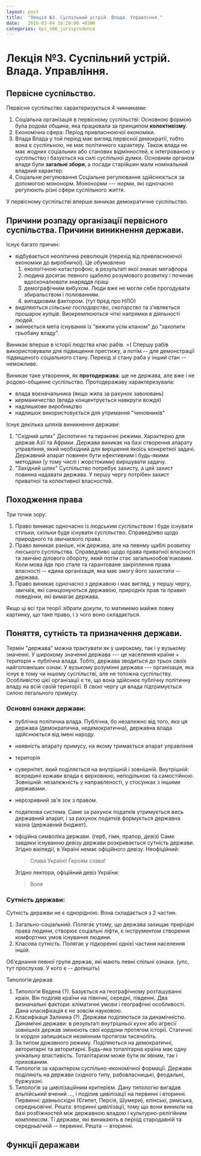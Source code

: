 ```yaml
---
layout: post
title:  "Лекція №3. Суспільний устрій. Влада. Управління."
date:   2016-03-04 10:20:00 +0200
categories: kpi_s06_jurisprudence
---
```


# Лекція №3. Суспільний устрій. Влада. Управління.

## Первісне суспільство.

Первісне суспільство характеризується 4 чинниками:

1. Соціальна організація в первісному суспільстві:
    Основною формою була родова община, яка працювала за принципом **колективізму**.
2. Економічна сфера:
    Період привласнюючої економіки.
3. Влада
    Влада у той період має вигляд первісної демократії, тобто вона є суспільною, не має політичного характеру. Також влада не має жодних соціальних або станових відмінностей, є інтегрованою у суспільство і базується на силі суспільної думки. Основним органом влади були **загальні збори**, а посади старійшин мали номінальний владний характер.
4. Соціальне регулювання 
    Соціальне регулювання здійснюється за допомогою мононорм. Мононорми --- норми, які одночасно регулюють різні сфери суспільного життя.

У первісному суспільстві вперше виникає демократичне суспільство.

## Причини розпаду організації первісного суспільства. Причини виникнення держави.
Існує багато причин:
- відбувається неолітична революція (перехід від привласнюючої економіки до виробничої). Це обумовлено
    1. екологічною катастрофою, в результаті якої зникає мегафлора
    2. людина досягає певного щабелю розумового розвитку і починає вдосконалювати знаряддя праці
    3. демографічним вибухом. Люди вже не могли себе прогодувати збиральством і полюванням.
    4. випадковим фактором. (тут брєд про НЛО)
- виділяються *сільське господарство*, *скотарство* та з'являється прошарок *купців*. Виокремлюються чіткі напрямки в діяльності людей.
- змінюється мета існування із "вижити усім кланом" до "захопити грьобану владу".

Виникає вперше в історії людства клас рабів. =(
Спершу рабів використовували для підвищення престижу, а потім -- для демонстрації підвищеного соціального стану. Перехід зі стану раба у інший стан -- неможливе.

Виникає таке утворення, як **протодержава**: ще не держава, але вже і не родово-общинне суспільство.
Протодеражаву характеризувала:
- влада воєначальника (якщо жила за рахунок завоювань)
- керманичество (влада концентрується навкруги вождя)
- надлишкове виробництво
- надлишок використовується для утримання "чиновників"

Існує декілька шляхів виникнення держави:
1. "Східний шлях"
    Деспотичні та тиранічні режими. Характерно для держав Азії та Африки. Держава виникає на базі створення апарату управління, який необхідний для вирішення якоїсь конкретної задачі. Державний апарат повинен бути ефективним і будь-якими методами (у тому числі і жорстокими) вирішувати задачу.
2. "Західний шлях"
    Суспільство потребує захисту, а цей захист повинна надавати держава. У першу чергу потрібен захист приватної та колективної власностей.

## Походження права
Три точки зору:
1. Право виникає одночасно із людським суспільством і буде існувати стільки, скільки буде існувати суспільство. Справедливо щодо природного та звичаєвого права.
2. Право виникає раніше, ніж держава, але на певнму щаблі розвитку люського суспільства. Справедливо щодо права приватної власності та звичаю ділового обороту, який потім стає загальнообов'язковим. Коли мова йде про стале та гарантоване закріплення права власності -- єдина організація, яка має змогу його захистити -- держава.
3. Право виникає одночасно з державою і має вигляд, у першу чергу, звичаїв, які санкціонуються державою, природніх прав та правил поведінки, які вимагає держава.

Якщо ці всі три теорії зібрати докупи, то матимемо майже повну картинку, що таке право, і з чого воно складається.

## Поняття, сутність та призначення держави.
Термін "держава" можна трактувати як у широкому, так і у вузькому значенні.
У широкому значенні держава --- це населення країни + територія + публічна влада. Тобто, держава зводиться до трьох своїх найголовніших ознак.
У вузькому розумінні держава --- організація, яка існує в тому чи іншому суспільстві, але не тотожна суспільству. Особливістю цієї організації є те, що вона здійснює публічну політичну владу на всій своїй території. В свою чергу ця влада підтримується силою легального примусу.

### Основні ознаки держави:
- публічна політична влада. Публічна, бо незалежно від того, яка ця держава (демократична, недемократична), державна влада здійснюється від імені народу. 
- наявність апарату примусу, на якому тримається апарат управління
- територія
- сувернітет, який поділяється на внутрішній і зовнішній. Внутрішній: всередині ержави влада є верховною, неподільною та самостійною. Зовнішній: незалежність у направленості, у стосунках з іншими державами.
- нерозривний зв'я зок з правом.
- податкова система. Саме за рахунок податків утримується весь державний апарат, і за рахунок податків формується державна казна (державний бюджет).
- офіційна символіка держави. (герб, гімн, прапор, *девіз*) Саме завдяки існуванню девізу держави розкривається сутність держави. Згідно вікіпедії, в Україні немає офіційного девізу. Неофіційний:

    > Слава Україні! Героям слава!
    
    Згідно лектора, офіційний девіз України:

    > Воля

### Сутність держави:
Сутність деражви не є однорідною. Вона складається з 2 частин.
1. Загально-соціальний.  Полягає утому, що держава захищає природні права людини, створює соціальні ліфти, є інструментом створення комфортних умов існування людини.
2. Класова сутність. Полягає у підкоренні однієї частини населення іншій.

Об'єднання певної групи держав, які мають певні спільні ознаки. (упс, тут прослухав. У кого є -- допишіть)

Типологія держав
1. Типологія Ведена (?). Базується на географічному розташуванні країн. Він поділяв країни на північні, середні, південні. Два визначальні фактори: кліматичні умови і географічні особливості. Дана класифікація є не зовсім науковою.
2. Класифікаця Заліника (?). Держави поділяються за динамічністю. Динамічні держави: в результаті внутрішньої кухні або агресії зовнішніх держав змінюють свої кордони протягом історії. Статичні: їх кордон залишаєься незмінним протягом тисячоліть.
3. За типом државного режиму. Поділяються на демократичні, авторитарні та авторитарні. Будь-яка тоталітарна країна має одну унікальну властивість. Тоталітаризм може бути як явним, так і прихованим. 
4. Типологія за характером суспільно-економічної формації. Держави поділяють на держави східного типу, рабовласницькі, феодальні, буржуазні.
5. Типологія за цивілізаційним критерієм. Дану типологію вигадав альпійський вчений ..., і поділив цивілізації на первинні і вторинні. Первинні: давньосхідні (Єгипет, Персія, Шумери), елінські, римська, середньовічні. Решта: вторинні цивілізації, тому що вони виникли на базі розбіжностей між державною владою і культурно-релігійним комплексом. Ті держави, які виникають в період стародавній та середньвічній -- первинні. Решта -- вторинні.

## Функції деражави
